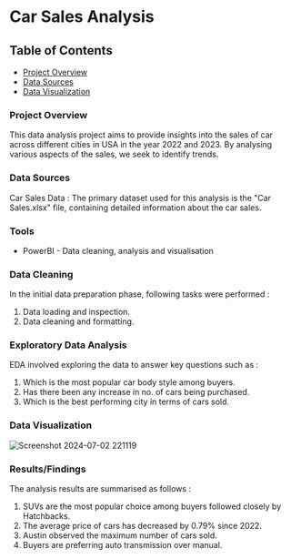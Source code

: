 # Car Sales Analysis


## Table of Contents


- [Project Overview](#project-overview)
- [Data Sources](#data-sources)
- [Data Visualization](#data-visualization)

### Project Overview

This data analysis project aims to provide insights into the sales of car across different cities in USA in the year 2022 and 2023. By analysing various aspects of the sales, we seek to identify trends.

### Data Sources 

Car Sales Data : The primary dataset used for this analysis is the "Car Sales.xlsx" file, containing detailed information about the car sales.

### Tools

- PowerBI - Data cleaning, analysis and visualisation

### Data Cleaning 
 In the initial data preparation phase, following tasks were performed : 
 1. Data loading and inspection.
 2. Data cleaning and formatting.

### Exploratory Data Analysis
EDA involved exploring the data to answer key questions such as : 
1. Which is the most popular car body style among buyers.
2. Has there been any increase in no. of cars being purchased.
3. Which is the best performing city in terms of cars sold.

### Data Visualization
![Screenshot 2024-07-02 221119](https://github.com/shubh-20-am/Car_Sales_Analysis_Dashboard/assets/141903981/84370531-f3d9-4748-bd85-7c2fccde4658)


### Results/Findings

The analysis results are summarised as follows : 
1. SUVs are the most popular choice among buyers followed closely by Hatchbacks.
2. The average price of cars has decreased by 0.79% since 2022.
3. Austin observed the maximum number of cars sold.
4. Buyers are preferring auto transmission over manual.

